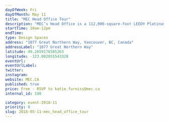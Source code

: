 ```yaml
---
dayOfWeek: Fri
dayOfMonth: May 11
title: "MEC Head Office Tour"
description: "MEC’s Head Office is a 112,000-square-foot LEED® Platinum Certified building. Approximately 500 staff work here, including some casual and part-time employees in our Service Centre. Join us to learn about the building’s design, sustainability at MEC, how the facility supports active living, interior design and furnishings, and technical clothing design. <br> Meet your guides: Hugh Cochlin, Principal, Proscenium Architecture + Interiors Inc.<br> David Labistour (CEO, MEC)<br> Sandy Treagus (CFO, MEC)<br> Wendy Youds (Senior Director, Product Design, MEC)<br> Tim Southam (Public Affairs Manager, MEC)"
startTime: 10am-12pm
endTime: 
type: Design Spaces
address: "1077 Great Northern Way, Vancouver, BC, Canada"
addressLabel: "1077 Great Northern Way"
latitude: 49.2659176585263
longitude: -123.082055543328
eventUrl: 
eventUrlLabel: 
twitter: 
instagram: 
website: MEC.CA
published: true
price: Free - RSVP to katie.furniss@mec.ca
internal_id: 190

category: event-2018-11
priority: 0
slug: 2018-05-11-mec_head_office_tour
---
```

